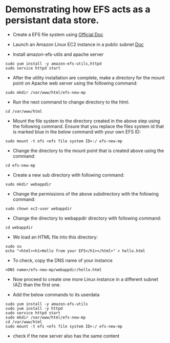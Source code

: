 # Demonstrating how EFS acts as a persistant data store. 

- Create a EFS file system using [Official Doc](https://docs.aws.amazon.com/efs/latest/ug/gs-step-two-create-efs-resources.html)

- Launch an Amazon Linux EC2 instance in a public subnet [Doc](https://www.cloud-plusplus.com/post/aws-ec2-linux-instance)


- Install amazon-efs-utils and apache server

```
sudo yum install -y amazon-efs-utils,httpd
sudo service httpd start
```

- After the utility installation are complete, make a directory for the mount point on Apache web server using the following command:

```
sudo mkdir /var/www/html/efs-new-mp
```

- Run the next command to change directory to the html.

```
cd /var/www/html
```

- Mount the file system to the directory created in the above step using the following command. Ensure that you replace the files system id that is marked blue in the below command with your own EFS ID:

```
sudo mount -t efs <efs file system ID>:/ efs-new-mp
```

- Change the directory to the mount point that is created above using the command:

```
cd efs-new-mp
```

- Create a new sub directory with following command:

```
sudo mkdir webappdir
```

- Change the permissions of the above subdirectory with the following command:

```
sudo chown ec2-user webappdir
```

- Change the directory to webappdir directory with following command:

```
cd webappdir
```

- We load an HTML file into this directory:

```
sudo su 
echo "<html><h1>Hello from your EFS</h1></html>" > hello.html
```
- To check, copy the DNS name of your instance

```
<DNS name>/efs-new-mp/webappdir/hello.html
```

- Now proceed to create one more Linux instance in a different subnet (AZ) than the first one. 

- Add the below commands to its userdata 

```
sudo yum install -y amazon-efs-utils 
sudo yum install -y httpd
sudo service httpd start
sudo mkdir /var/www/html/efs-new-mp
cd /var/www/html
sudo mount -t efs <efs file system ID>:/ efs-new-mp
```

- check if the new server also has the same content 